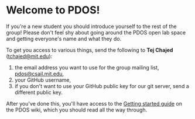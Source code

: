 # Welcome to PDOS!

If you're a new student you should introduce yourself to the rest of the group! Please don't feel shy about going around the PDOS open lab space and getting everyone's name and what they do.

To get you access to various things, send the following to **Tej Chajed** (tchajed@mit.edu):

1. the email address you want to use for the group mailing list, <pdos@csail.mit.edu>,
2. your GitHub username,
3. if you don't want to use your GitHub public key for our git server, send a different public key.

After you've done this, you'll have access to the [Getting started guide](https://github.com/mit-pdos/wiki/blob/master/new-student-getting-started.md) on the PDOS wiki, which you should read all the way through.
